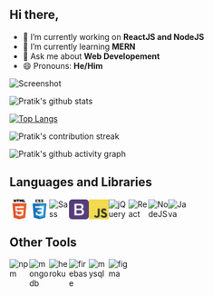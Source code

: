 ## Hi there,

- 🔭 I’m currently working on **ReactJS and NodeJS**
- 🌱 I’m currently learning **MERN**
- 💬 Ask me about **Web Developement**
- 😄 Pronouns: **He/Him**

![Screenshot](https://user-images.githubusercontent.com/80754608/122510210-d242f100-d022-11eb-910e-662677f711d8.png)

![Pratik's github stats](https://github-readme-stats.vercel.app/api?username=sahupratik30&show_icons=true&count_private=true&theme=tokyonight)

[![Top Langs](https://github-readme-stats.vercel.app/api/top-langs/?username=sahupratik30&layout=compact&langs_count=6,scss&theme=tokyonight)](https://github.com/sahupratik30/github-readme-stats)

![Pratik's contribution streak](https://github-readme-streak-stats.herokuapp.com/?user=sahupratik30&theme=tokyonight)

![Pratik's github activity graph](https://activity-graph.herokuapp.com/graph?username=sahupratik30&theme=buefy)

## Languages and Libraries
<img align="left" alt="HTML5" width="35px" src="https://raw.githubusercontent.com/github/explore/80688e429a7d4ef2fca1e82350fe8e3517d3494d/topics/html/html.png" />
<img align="left" alt="CSS3" width="35px" src="https://raw.githubusercontent.com/github/explore/80688e429a7d4ef2fca1e82350fe8e3517d3494d/topics/css/css.png" />
<img align="left" alt="Sass" width="35px" src="https://www.vectorlogo.zone/logos/sass-lang/sass-lang-icon.svg" />
<img align="left" alt="Bootstrap" width="35px" src="https://raw.githubusercontent.com/github/explore/80688e429a7d4ef2fca1e82350fe8e3517d3494d/topics/bootstrap/bootstrap.png" />
<img align="left" alt="JS" width="35px" src="https://raw.githubusercontent.com/github/explore/80688e429a7d4ef2fca1e82350fe8e3517d3494d/topics/javascript/javascript.png" />
<img align="left" alt="jQuery" width="35px" src="https://www.vectorlogo.zone/logos/jquery/jquery-icon.svg" />
<img align="left" alt="React" width="35px" src="https://www.vectorlogo.zone/logos/reactjs/reactjs-icon.svg" />
<img align="left" alt="NodeJS" width="35px" src="https://www.vectorlogo.zone/logos/nodejs/nodejs-icon.svg" />
<img align="left" alt="Java" width="35px" src="https://www.vectorlogo.zone/logos/java/java-icon.svg" />
<br />
<br />

## Other Tools
<img align="left" alt="npm" width="35px" src="https://www.vectorlogo.zone/logos/npmjs/npmjs-icon.svg" />
<img align="left" alt="mongodb" width="35px" src="https://www.vectorlogo.zone/logos/mongodb/mongodb-icon.svg" />
<img align="left" alt="heroku" width="35px" src="https://www.vectorlogo.zone/logos/heroku/heroku-icon.svg" />
<img align="left" alt="firebase" width="35px" src="https://www.vectorlogo.zone/logos/firebase/firebase-icon.svg" />
<img align="left" alt="mysql" width="35px" src="https://www.vectorlogo.zone/logos/mysql/mysql-icon.svg" />
<img align="left" alt="figma" width="35px" src="https://www.vectorlogo.zone/logos/figma/figma-icon.svg" />

